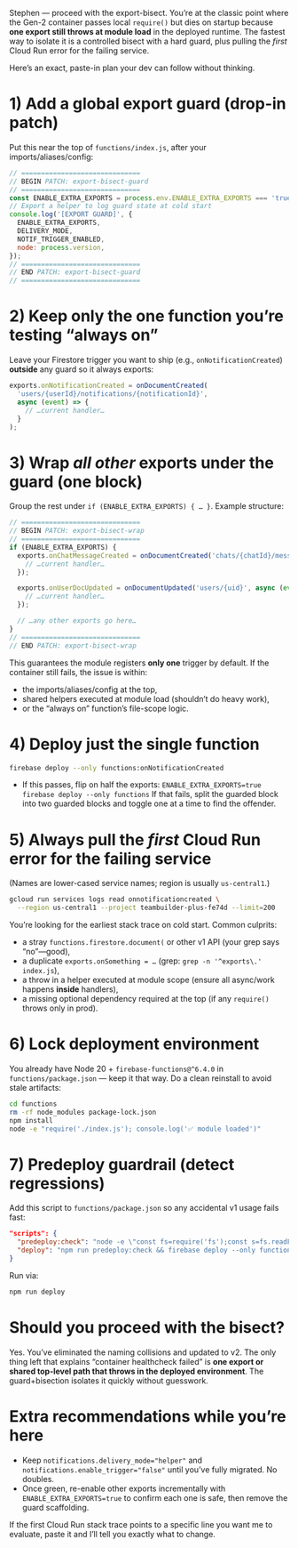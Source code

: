 Stephen — proceed with the export-bisect. You’re at the classic point where the Gen-2 container passes local `require()` but dies on startup because **one export still throws at module load** in the deployed runtime. The fastest way to isolate it is a controlled bisect with a hard guard, plus pulling the *first* Cloud Run error for the failing service.

Here’s an exact, paste-in plan your dev can follow without thinking.

# 1) Add a global export guard (drop-in patch)

Put this near the top of `functions/index.js`, after your imports/aliases/config:

```js
// ==============================
// BEGIN PATCH: export-bisect-guard
// ==============================
const ENABLE_EXTRA_EXPORTS = process.env.ENABLE_EXTRA_EXPORTS === 'true';
// Export a helper to log guard state at cold start
console.log('[EXPORT GUARD]', {
  ENABLE_EXTRA_EXPORTS,
  DELIVERY_MODE,
  NOTIF_TRIGGER_ENABLED,
  node: process.version,
});
// ==============================
// END PATCH: export-bisect-guard
// ==============================
```

# 2) Keep only the one function you’re testing “always on”

Leave your Firestore trigger you want to ship (e.g., `onNotificationCreated`) **outside** any guard so it always exports:

```js
exports.onNotificationCreated = onDocumentCreated(
  'users/{userId}/notifications/{notificationId}',
  async (event) => {
    // …current handler…
  }
);
```

# 3) Wrap *all other* exports under the guard (one block)

Group the rest under `if (ENABLE_EXTRA_EXPORTS) { … }`. Example structure:

```js
// ==============================
// BEGIN PATCH: export-bisect-wrap
// ==============================
if (ENABLE_EXTRA_EXPORTS) {
  exports.onChatMessageCreated = onDocumentCreated('chats/{chatId}/messages/{messageId}', async (event) => {
    // …current handler…
  });

  exports.onUserDocUpdated = onDocumentUpdated('users/{uid}', async (event) => {
    // …current handler…
  });

  // …any other exports go here…
}
// ==============================
// END PATCH: export-bisect-wrap
```

This guarantees the module registers **only one** trigger by default. If the container still fails, the issue is within:

* the imports/aliases/config at the top,
* shared helpers executed at module load (shouldn’t do heavy work),
* or the “always on” function’s file-scope logic.

# 4) Deploy just the single function

```bash
firebase deploy --only functions:onNotificationCreated
```

* If this passes, flip on half the exports:
  `ENABLE_EXTRA_EXPORTS=true firebase deploy --only functions`
  If that fails, split the guarded block into two guarded blocks and toggle one at a time to find the offender.

# 5) Always pull the *first* Cloud Run error for the failing service

(Names are lower-cased service names; region is usually `us-central1`.)

```bash
gcloud run services logs read onnotificationcreated \
  --region us-central1 --project teambuilder-plus-fe74d --limit=200
```

You’re looking for the earliest stack trace on cold start. Common culprits:

* a stray `functions.firestore.document(` or other v1 API (your grep says “no”—good),
* a duplicate `exports.onSomething = …` (grep: `grep -n '^exports\.' index.js`),
* a throw in a helper executed at module scope (ensure all async/work happens **inside** handlers),
* a missing optional dependency required at the top (if any `require()` throws only in prod).

# 6) Lock deployment environment

You already have Node 20 + `firebase-functions@^6.4.0` in `functions/package.json` — keep it that way. Do a clean reinstall to avoid stale artifacts:

```bash
cd functions
rm -rf node_modules package-lock.json
npm install
node -e "require('./index.js'); console.log('✅ module loaded')"
```

# 7) Predeploy guardrail (detect regressions)

Add this script to `functions/package.json` so any accidental v1 usage fails fast:

```json
"scripts": {
  "predeploy:check": "node -e \"const fs=require('fs');const s=fs.readFileSync('index.js','utf8');const bad=/(functions\\.firestore\\.|\\.document\\(|functions\\.pubsub\\.|functions\\.auth\\.user\\(|functions\\.storage\\.object\\(|functions\\.database\\.ref\\()/;if(bad.test(s)){console.error('❌ v1 trigger usage detected');process.exit(2)}else{console.log('✅ no v1 triggers detected')}\"",
  "deploy": "npm run predeploy:check && firebase deploy --only functions"
}
```

Run via:

```bash
npm run deploy
```

# Should you proceed with the bisect?

Yes. You’ve eliminated the naming collisions and updated to v2. The only thing left that explains “container healthcheck failed” is **one export or shared top-level path that throws in the deployed environment**. The guard+bisection isolates it quickly without guesswork.

# Extra recommendations while you’re here

* Keep `notifications.delivery_mode="helper"` and `notifications.enable_trigger="false"` until you’ve fully migrated. No doubles.
* Once green, re-enable other exports incrementally with `ENABLE_EXTRA_EXPORTS=true` to confirm each one is safe, then remove the guard scaffolding.

If the first Cloud Run stack trace points to a specific line you want me to evaluate, paste it and I’ll tell you exactly what to change.